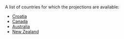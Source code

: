 A list of countries for which the projections are available:
* [Croatia](countries/croatia.md)
* [Canada](countries/canada.md)
* [Australia](countries/australia.md)
* [New Zealand](countries/newzealnd.md)
